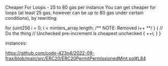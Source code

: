 Cheaper For Loops - 25 to 80 gas per instance 
You can get cheaper for loops (at least 25 gas, however can be up to 80 gas under certain conditions), by rewriting:

for (uint256 i = 0; i <  minters_array.length; /** NOTE: Removed i++ **/ ) {
                // Do the thing
                // Unchecked pre-increment is cheapest
                unchecked { ++i; }
        }       

instances:

https://github.com/code-423n4/2022-09-frax/blob/main/src/ERC20/ERC20PermitPermissionedMint.sol#L84


